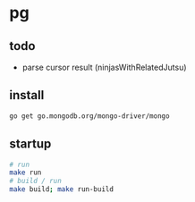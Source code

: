 # pg

## todo

- parse cursor result (ninjasWithRelatedJutsu)

## install

```bash
go get go.mongodb.org/mongo-driver/mongo
```

## startup

```bash
# run
make run
# build / run
make build; make run-build
```
